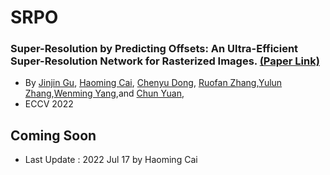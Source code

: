 # SRPO

### Super-Resolution by Predicting Offsets: An Ultra-Efficient Super-Resolution Network for Rasterized Images. [(Paper Link)]() 
- By [Jinjin Gu](), [Haoming Cai](), [Chenyu Dong](), [Ruofan Zhang](),[Yulun Zhang](),[Wenming Yang](),and [Chun Yuan](), 
- ECCV 2022

## Coming Soon
- Last Update : 2022 Jul 17 by Haoming Cai